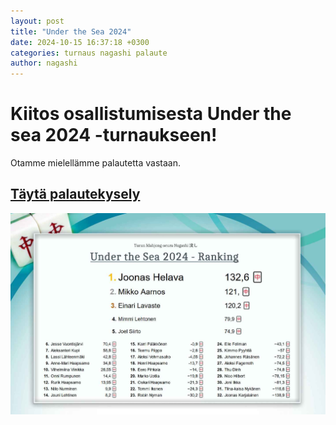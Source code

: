 ```yaml
---
layout: post
title: "Under the Sea 2024"
date: 2024-10-15 16:37:18 +0300
categories: turnaus nagashi palaute
author: nagashi
---
```

# Kiitos osallistumisesta Under the sea 2024 -turnaukseen!  
Otamme mielellämme palautetta vastaan.  
## [Täytä palautekysely](https://forms.gle/7Mb2LQiBw6fDJBUs8)  
![palaute](https://github.com/nagashiturku/nagashiturku.github.io/blob/9602c4e37fac0bfe154ae9980d0c462327a14ecb/_posts/seatulokset.jpg?raw=true)
